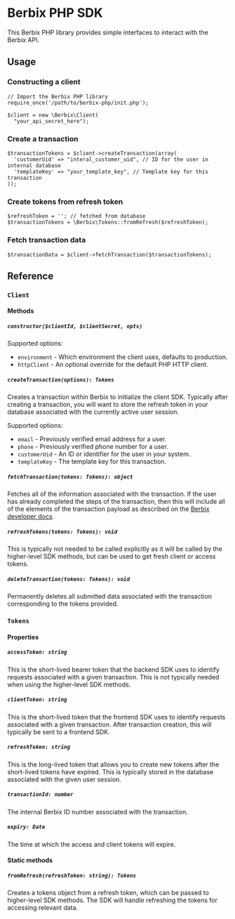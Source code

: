 # Berbix PHP SDK

This Berbix PHP library provides simple interfaces to interact with the Berbix API.

## Usage

### Constructing a client

    // Import the Berbix PHP library
    require_once('/path/to/berbix-php/init.php');

    $client = new \Berbix\Client(
      "your_api_secret_here");

### Create a transaction

    $transactionTokens = $client->createTransaction(array(
      'customerUid' => "interal_customer_uid", // ID for the user in internal database
      'templateKey' => "your_template_key", // Template key for this transaction
    ));

### Create tokens from refresh token

    $refreshToken = ''; // fetched from database
    $transactionTokens = \Berbix\Tokens::fromRefresh($refreshToken);

### Fetch transaction data

    $transactionData = $client->fetchTransaction($transactionTokens);

## Reference

### `Client`

#### Methods

##### `constructor($clientId, $clientSecret, opts)`

Supported options:

- `environment` - Which environment the client uses, defaults to production.
- `httpClient` - An optional override for the default PHP HTTP client.

##### `createTransaction(options): Tokens`

Creates a transaction within Berbix to initialize the client SDK. Typically after creating
a transaction, you will want to store the refresh token in your database associated with the
currently active user session.

Supported options:

- `email` - Previously verified email address for a user.
- `phone` - Previously verified phone number for a user.
- `customerUid` - An ID or identifier for the user in your system.
- `templateKey` - The template key for this transaction.

##### `fetchTransaction(tokens: Tokens): object`

Fetches all of the information associated with the transaction. If the user has already completed the steps of the transaction, then this will include all of the elements of the transaction payload as described on the [Berbix developer docs](https://developers.berbix.com).

##### `refreshTokens(tokens: Tokens): void`

This is typically not needed to be called explicitly as it will be called by the higher-level
SDK methods, but can be used to get fresh client or access tokens.

##### `deleteTransaction(tokens: Tokens): void`

Permanently deletes all submitted data associated with the transaction corresponding to the tokens provided.

### `Tokens`

#### Properties

##### `accessToken: string`

This is the short-lived bearer token that the backend SDK uses to identify requests associated with a given transaction. This is not typically needed when using the higher-level SDK methods.

##### `clientToken: string`

This is the short-lived token that the frontend SDK uses to identify requests associated with a given transaction. After transaction creation, this will typically be sent to a frontend SDK.

##### `refreshToken: string`

This is the long-lived token that allows you to create new tokens after the short-lived tokens have expired. This is typically stored in the database associated with the given user session.

##### `transactionId: number`

The internal Berbix ID number associated with the transaction.

##### `expiry: Date`

The time at which the access and client tokens will expire.

#### Static methods

##### `fromRefresh(refreshToken: string): Tokens`

Creates a tokens object from a refresh token, which can be passed to higher-level SDK methods. The SDK will handle refreshing the tokens for accessing relevant data.
